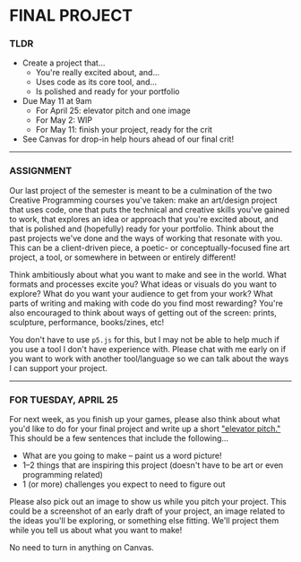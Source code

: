 # FINAL PROJECT

### TLDR  
* Create a project that...  
  * You're really excited about, and...  
  * Uses code as its core tool, and...  
  * Is polished and ready for your portfolio    
* Due May 11 at 9am  
  * For April 25: elevator pitch and one image  
  * For May 2: WIP  
  * For May 11: finish your project, ready for the crit  
* See Canvas for drop-in help hours ahead of our final crit!  

***

### ASSIGNMENT   
Our last project of the semester is meant to be a culmination of the two Creative Programming courses you've taken: make an art/design project that uses code, one that puts the technical and creative skills you've gained to work, that explores an idea or approach that you're excited about, and that is polished and (hopefully) ready for your portfolio. Think about the past projects we've done and the ways of working that resonate with you. This can be a client-driven piece, a poetic- or conceptually-focused fine art project, a tool, or somewhere in between or entirely different!

Think ambitiously about what you want to make and see in the world. What formats and processes excite you? What ideas or visuals do you want to explore? What do you want your audience to get from your work? What parts of writing and making with code do you find most rewarding? You're also encouraged to think about ways of getting out of the screen: prints, sculpture, performance, books/zines, etc!

You don't have to use `p5.js` for this, but I may not be able to help much if you use a tool I don't have experience with. Please chat with me early on if you want to work with another tool/language so we can talk about the ways I can support your project.

***

### FOR TUESDAY, APRIL 25  
For next week, as you finish up your games, please also think about what you'd like to do for your final project and write up a short ["elevator pitch."](https://en.wikipedia.org/wiki/Elevator_pitch) This should be a few sentences that include the following...

* What are you going to make – paint us a word picture!  
* 1–2 things that are inspiring this project (doesn't have to be art or even programming related)  
* 1 (or more) challenges you expect to need to figure out  

Please also pick out an image to show us while you pitch your project. This could be a screenshot of an early draft of your project, an image related to the ideas you'll be exploring, or something else fitting. We'll project them while you tell us about what you want to make!

No need to turn in anything on Canvas.

